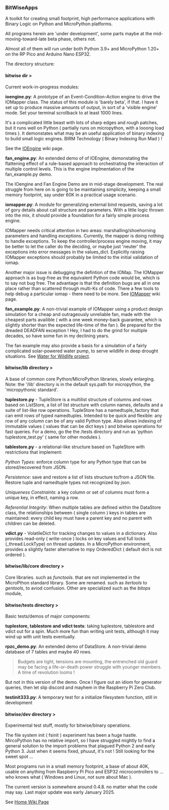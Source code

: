### BitWiseApps

A toolkit for creating small footprint, high performance applications with Binary Logic on Python and MicroPython platforms.

All programs herein are 'under development', some parts maybe at the mid-moving-toward-late beta phase, others not.

Almost all of them will run under both Python 3.9+ and MicroPython 1.20+ on the RP Pico and Arduino Nano ESP32.

The directory structure:

#### bitwise dir >

Current work-in-progress modules:

**ioengine.py**: A prototype of an Event-Condition-Action engine to drive the IOMapper class.  The status of this module is 'barely beta', if that.  I have it set up to produce massive amounts of output, in sort of a 'visible engine' mode.  Set your terminal scrollback to at least 1000 lines.

It's a complicated little beast with lots of sharp edges and rough patches, but it runs well on Python ( partially runs on micropython, with a looong load times ).  It demonstates what may be an useful application of binary indexing to build small logic engines.  BIRM Technology ( Binary Indexing Run Mad ) !

 See the [IOEngine](https://github.com/billbreit/BitWiseApps/wiki/IOEngine) wiki page.

**fan_engine.py**: An extended demo of of IOEngine, demonstating the flattening effect of a rule-based approach to orchestrating the interaction of multiple control levels.  This is the engine implmentation of the fan_example.py demo.

The IOengine and Fan Engine Demo are in mid-stage development.  The real struggle from here on is going to be maintaining simplicity, keeping a small memory footprint, say under 60K in a practical usage scenario.    

**iomapper.py**: A module for generalizing external bind requests, saving a lot of gory details about call structure and parameters.  With a little logic thrown into the mix, it should provide a foundation for a fairly simple process engine.

IOMapper needs critical attention in two areas: marshalling/shoehorning parameters and handling exceptions.  Currently, the mapper is doing nothing to handle exceptions.  To keep the controller/process engine moving, it may be better to let the caller do the deciding, or maybe just 'neuter' the exceptions into error messages in the values_dict.  Explicitly raising IOMapper exceptions should probably be limited to the initial validation of iomap.

Another major issue is debugging the defintion of the IOMap.  The IOMapper approach is as bug-free as the equivalent Python code would be, which is to say not bug free.  The advantage is that the definition bugs are all in one place rather than scattered through multi-Ks of code.  There a few tools to help debug a particular iomap - there need to be more.  See [IOMapper](https://github.com/billbreit/BitWiseApps/wiki/IOMapper) wiki page.

**fan_example.py**: A non-trivial example of IOMapper using a product design simulation for a cheap and outrageously unreliable fan, made with the cheapest parts availible ( with a one week money-back guarantee, which is slightly shorter than the expected life-time of the fan ).  Be prepared for the dreaded DEADFAN exception !  Hey, I had to do the grind for multiple decades, so have some fun in my declining years.

The fan example may also provide a basis for a simulation of a fairly complicated solar-powered water pump, to serve wildlife in deep drought situations.  See [Water for Wildlife project](https://github.com/billbreit/BitWiseApps/wiki/WaterForWildlife).

#### bitwise/lib directory >

A base of common core Python/MicroPython libraries, slowly enlarging.  Note: the '/lib' directory is in the default sys.path for micropython, the 'micropythonic standard'.

**tuplestore.py** - TupleStore is a multilist structure of columns and rows based on ListStore, a list of list structure with column names, defaults and a suite of list-like row operations.  TupleStore has a namedtuple_factory that can emit rows of typed namedtuples.  Intended to be quick and flexible: any row of any column can be of any valid Python type.  Also allows indexing of immutable values ( values that can be dict keys ) and bitwise operations for fast queries.  For a demo, go the the /tests directory and run as 'python tuplestore_test.py' ( same for other modules ).
    
**tablestore.py** - a relational-like structure based on TupleStore with restrictions that implement:

*Python Types*: enforce column type for any Python type that can be stored/recovered from JSON. 

*Persistence*: save and restore a list of lists structure to/from a JSON file.  Restore tuple and namedtuple types not recognized by json.

*Uniqueness Constraints*: a key column or set of columns must form a unique key, in effect, naming a row.

*Referential Integrity*: When multiple tables are defined within the DataStore class, the relationships between ( single column ) keys in tables are maintained: every child key must have a parent key and no parent with children can be deleted.

**vdict.py** - VolatileDict for tracking changes to values in a dictionary.  Also provides read-only ( write-once ) locks on key values and full locks (_thread.LockType) on thread updates.  In a MicroPython environment, provides a slightly faster alternative to mpy OrderedDict ( default dict is not ordered ).

#### bitwise/lib/core directory >

Core libraries. such as *functools*. that are not implemented in the MicroPthon standard library.  Some are renamed. such as *itertools* to *gentools*, to aviod confusion.  Other are specialized such as the *bitops* module,   

#### bitwise/tests directory >

Basic tests/demos of major components:

**tuplestore, tablestore and vdict tests**:  taking tuplestore, tablestore and vdict out for a spin.  Much more fun than writing unit tests, although it may wind up with unit tests eventually.

**rpzc_demo.py**: An extended demo of DataStore.  A non-trivial demo database of 7 tables and maybe 40 rows.

> Budgets are tight, tensions are mounting, the entrenched old guard may be facing a life-or-death power struggle with younger members.  A time of revolution looms !

But not in this version of the demo.  Once I figure out an idiom for generator queries, then let slip discord and mayhem in the Raspberry Pi Zero Club. 

**testinit333.py**: A temporary test for a initialize filesystem function, still in development

#### bitwise/dev directory >

Experimental test stuff, mostly for bitwise/binary operations.

The file system init ( fsinit ) experiment has been a huge hastle.  MircoPython has no relative import, so I have struggled mightly to find a general solution to the import problems that plagued Python 2 and early Python 3.  Just when it seems fixed, phuuut, it's not !  Still looking for the sweet spot ...  

Most programs run in a small memory footprint, a base of about 40K, usable on anything from Raspberry Pi Pico and ESP32 microcontrollers to ... who knows what ( Windows and Linux, not sure about Mac ). 

The current version is somewhere around 0.4.8. no matter what the code may say.  Last major update was early January 2025.

See [Home Wiki Page](https://github.com/billbreit/BitWiseApps/wiki)
